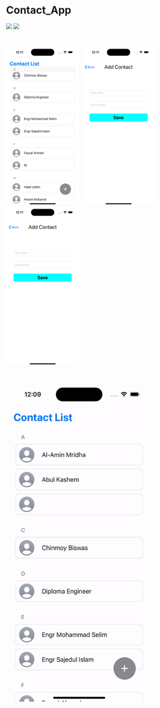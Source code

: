 # Contact_App
 
![](https://img.shields.io/badge/Supported-iOS16.1%20%7C%20OSX%2016.1-4BC51D.svg?style=flat-square)
![](https://img.shields.io/badge/Swift-5.7.1-orange.svg?style=flat)

<br/>


<img src= './Image sample/1.png' width='200px'>&nbsp;&nbsp;<img src= './Image sample/2.png' width='200px'>&nbsp;&nbsp;<img src= './Image sample/2.png' width='200px'>

<br/>
<p aline = "center" ><img src='./Image sample/video.gif' width='400px'></p>
